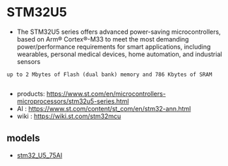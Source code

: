 # STM32U5

* The STM32U5 series offers advanced power-saving microcontrollers, based on Arm® Cortex®-M33 to meet the most demanding power/performance requirements for smart applications, including wearables, personal medical devices, home automation, and industrial sensors

```
up to 2 Mbytes of Flash (dual bank) memory and 786 Kbytes of SRAM


```

* products: https://www.st.com/en/microcontrollers-microprocessors/stm32u5-series.html 
* AI : https://www.st.com/content/st_com/en/stm32-ann.html 
* wiki : https://wiki.st.com/stm32mcu

## models
* [stm32_U5_75AI](stm32_U5_75AI.md)
